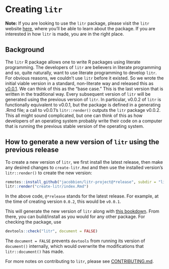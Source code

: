 
<!-- README.md is generated from README.Rmd. Please edit that file -->

# Creating `litr`

<!-- badges: start -->
<!-- badges: end -->

**Note:** If you are looking to use the `litr` package, please visit the
`litr` website [here](https://jacobbien.github.io/litr-project/), where
you’ll be able to learn about the package. If you are interested in how
`litr` is made, you are in the right place.

## Background

The `litr` R package allows one to write R packages using literate
programming. The developers of `litr` are believers in literate
programming and so, quite naturally, want to use literate programming to
develop `litr`. For obvious reasons, we couldn’t use `litr` before it
existed. So we wrote the initial viable version in a standard,
non-literate way and released this as
[v0.0.1](https://github.com/jacobbien/litr-project/releases/tag/v0.0.1).
We can think of this as the “base case.” This is the last version that
is written in the traditional way. Every subsequent version of `litr`
will be generated using the previous version of `litr`. In particular,
v0.0.2 of `litr` is functionally equivalent to v0.0.1, but the package
is defined in a generating .Rmd file; a call to v0.0.1’s
`litr::render()` outputs the `litr` package v0.0.2. This all might sound
complicated, but one can think of this as how developers of an operating
system probably write their code on a computer that is running the
previous stable version of the operating system.

## How to generate a new version of `litr` using the previous release

To create a new version of `litr`, we first install the latest release,
then make any desired changes to `create-litr.Rmd` and then use the
installed version’s `litr::render()` to create the new version:

``` r
remotes::install_github("jacobbien/litr-project@*release", subdir = "litr")
litr::render("create-litr/index.Rmd")
```

In the above code, `@*release` stands for the latest release. For
example, at the time of creating version `0.0.2`, this would be
`v0.0.1`.

This will generate the new version of `litr` along with [this
bookdown](https://jacobbien.github.io/litr-project/create/). From there,
you can build/install as you would for any other package. For checking
the package, use

``` r
devtools::check("litr", document = FALSE)
```

The `document = FALSE` prevents `devtools` from running its version of
`document()` internally, which would overwrite the modifications that
`litr::document()` has made.

For more notes on contributing to `litr`, please see
[CONTRIBUTING.md](CONTRIBUTING.md).
